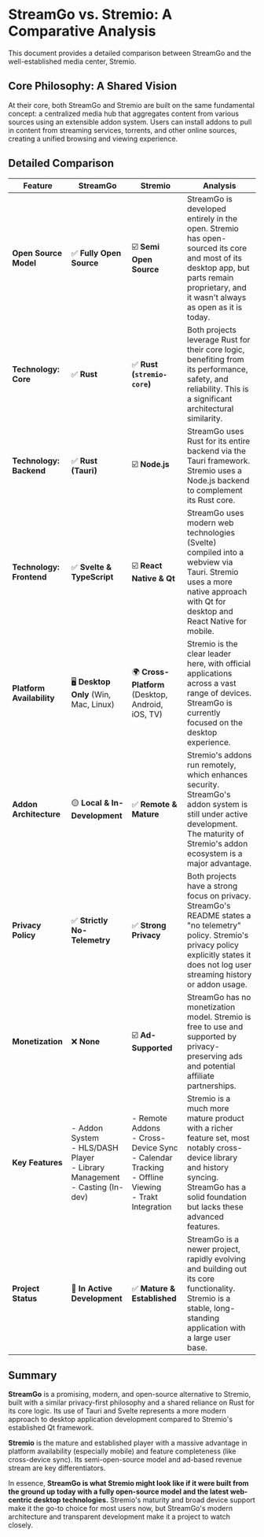 # StreamGo vs. Stremio: A Comparative Analysis

This document provides a detailed comparison between StreamGo and the well-established media center, Stremio.

## Core Philosophy: A Shared Vision

At their core, both StreamGo and Stremio are built on the same fundamental concept: a centralized media hub that aggregates content from various sources using an extensible addon system. Users can install addons to pull in content from streaming services, torrents, and other online sources, creating a unified browsing and viewing experience.

## Detailed Comparison

| Feature | StreamGo | Stremio | Analysis |
|---|---|---|---|
| **Open Source Model** | ✅ **Fully Open Source** | ☑️ **Semi Open Source** | StreamGo is developed entirely in the open. Stremio has open-sourced its core and most of its desktop app, but parts remain proprietary, and it wasn't always as open as it is today. |
| **Technology: Core** | ✅ **Rust** | ✅ **Rust (`stremio-core`)** | Both projects leverage Rust for their core logic, benefiting from its performance, safety, and reliability. This is a significant architectural similarity. |
| **Technology: Backend**| ✅ **Rust (Tauri)** | ☑️ **Node.js** | StreamGo uses Rust for its entire backend via the Tauri framework. Stremio uses a Node.js backend to complement its Rust core. |
| **Technology: Frontend**| ✅ **Svelte & TypeScript** | ☑️ **React Native & Qt** | StreamGo uses modern web technologies (Svelte) compiled into a webview via Tauri. Stremio uses a more native approach with Qt for desktop and React Native for mobile. |
| **Platform Availability**| 🖥️ **Desktop Only** (Win, Mac, Linux) | 🌍 **Cross-Platform** (Desktop, Android, iOS, TV) | Stremio is the clear leader here, with official applications across a vast range of devices. StreamGo is currently focused on the desktop experience. |
| **Addon Architecture** | 🟡 **Local & In-Development** | ✅ **Remote & Mature** | Stremio's addons run remotely, which enhances security. StreamGo's addon system is still under active development. The maturity of Stremio's addon ecosystem is a major advantage. |
| **Privacy Policy** | ✅ **Strictly No-Telemetry** | ✅ **Strong Privacy** | Both projects have a strong focus on privacy. StreamGo's README states a "no telemetry" policy. Stremio's privacy policy explicitly states it does not log user streaming history or addon usage. |
| **Monetization** | ❌ **None** | ☑️ **Ad-Supported** | StreamGo has no monetization model. Stremio is free to use and supported by privacy-preserving ads and potential affiliate partnerships. |
| **Key Features** | - Addon System<br>- HLS/DASH Player<br>- Library Management<br>- Casting (In-dev) | - Remote Addons<br>- Cross-Device Sync<br>- Calendar Tracking<br>- Offline Viewing<br>- Trakt Integration | Stremio is a much more mature product with a richer feature set, most notably cross-device library and history syncing. StreamGo has a solid foundation but lacks these advanced features. |
| **Project Status** | 🚀 **In Active Development** | ✅ **Mature & Established** | StreamGo is a newer project, rapidly evolving and building out its core functionality. Stremio is a stable, long-standing application with a large user base. |

## Summary

**StreamGo** is a promising, modern, and open-source alternative to Stremio, built with a similar privacy-first philosophy and a shared reliance on Rust for its core logic. Its use of Tauri and Svelte represents a more modern approach to desktop application development compared to Stremio's established Qt framework.

**Stremio** is the mature and established player with a massive advantage in platform availability (especially mobile) and feature completeness (like cross-device sync). Its semi-open-source model and ad-based revenue stream are key differentiators.

In essence, **StreamGo is what Stremio might look like if it were built from the ground up today with a fully open-source model and the latest web-centric desktop technologies.** Stremio's maturity and broad device support make it the go-to choice for most users now, but StreamGo's modern architecture and transparent development make it a project to watch closely.
